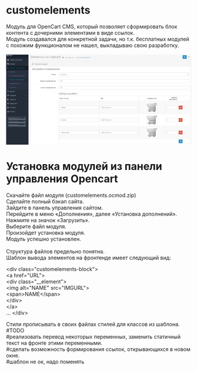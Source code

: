 # customelements
Модуль для OpenCart CMS, который позволяет сформировать блок контента с дочерними элементами в виде ссылок.<br />
Модуль создавался для конкретной задачи, но т.к. бесплатных модулей с похожим функционалом не нашел, выкладываю свою разработку.<br /><br />
![Текст](01c66abeaa.jpg)
# Установка модулей из панели управления Opencart
Скачайте файл модуля (customelements.ocmod.zip) <br />
Сделайте полный бэкап сайта.<br />
Зайдите в панель управления сайтом.<br />
Перейдите в меню «Дополнения», далее «Установка дополнений».<br />
Нажмите на значок «Загрузить».<br />
Выберите файл модуля.<br />
Произойдет установка модуля.<br />
Модуль успешно установлен.<br /><br />
Структура файлов предельно понятна.<br />
Шаблон вывода элементов на фронтенде имеет следующий вид:<br />


  &lt;div class="customelements-block"&gt;<br />
    &lt;a href="URL"&gt;<br />
      &lt;div class="__element"&gt;<br />
        &lt;img alt="NAME" src="IMGURL"&gt;<br />
        &lt;span&gt;NAME&lt;/span&gt;<br />
      &lt;/div&gt;<br />
    &lt;/a&gt;<br />
    ...
  &lt;/div&gt;<br />


Стили прописывать в своих файлах стилей для классов из шаблона.<br />
#TODO<br />
#реализовать перевод некоторых переменных, заменить статичный текст на фронте этими переменными.<br />
#сделать возможность формирования ссылок, открывающихся в новом окне.<br />
#шаблон не ок, надо поменять
